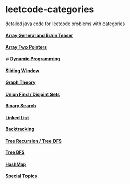 # leetcode-categories
detailed java code for leetcode problems with categories

#### [Array General and Brain Teaser](https://github.com/sharkchili6868/leetcode-categories/blob/master/markups/array_general.md)

#### [Array Two Pointers](https://github.com/sharkchili6868/leetcode-categories/blob/master/markups/twopointers.md)

#### :boom: [Dynamic Programming](https://github.com/sharkchili6868/leetcode-categories/blob/master/markups/dp.md)

#### [Sliding Window](https://github.com/sharkchili6868/leetcode-categories/blob/master/markups/slidingwindow.md)

#### [Graph Theory](https://github.com/sharkchili6868/leetcode-categories/blob/master/markups/graph_theory.md)

#### [Union Find / Disjoint Sets](https://github.com/sharkchili6868/leetcode-categories/blob/master/markups/unionFind.md)

#### [Binary Search](https://github.com/sharkchili6868/leetcode-categories/blob/master/markups/binarysearch.md)

#### [Linked List](https://github.com/sharkchili6868/leetcode-categories/blob/master/markups/linkedlist.md)

#### [Backtracking](https://github.com/sharkchili6868/leetcode-categories/blob/master/markups/backtracking.md)

#### [Tree Recursion / Tree DFS](https://github.com/sharkchili6868/leetcode-categories/blob/master/markups/treeRecursionDFS.md)

#### [Tree BFS](https://github.com/sharkchili6868/leetcode-categories/blob/master/markups/treeBFS.md)

#### [HashMap](https://github.com/sharkchili6868/leetcode-categories/blob/master/markups/hashmap.md)

#### [Special Topics](https://github.com/sharkchili6868/leetcode-categories/blob/master/markups/specialTopics.md)




